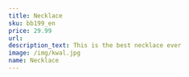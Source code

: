 ```yaml
---
title: Necklace 
sku: bb199_en
price: 29.99
url:
description_text: This is the best necklace ever
image: /img/kwal.jpg
name: Necklace
---
```

